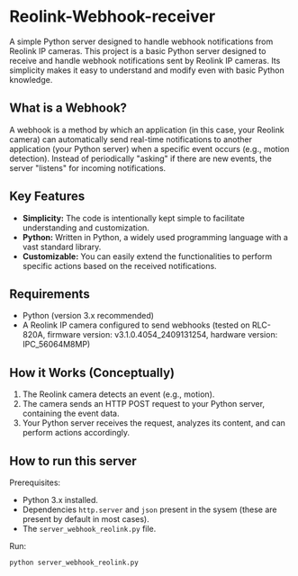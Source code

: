 # Reolink-Webhook-receiver

A simple Python server designed to handle webhook notifications from Reolink IP cameras.
This project is a basic Python server designed to receive and handle webhook notifications sent by Reolink IP cameras. Its simplicity makes it easy to understand and modify even with basic Python knowledge.

## What is a Webhook?

A webhook is a method by which an application (in this case, your Reolink camera) can automatically send real-time notifications to another application (your Python server) when a specific event occurs (e.g., motion detection). Instead of periodically "asking" if there are new events, the server "listens" for incoming notifications.

## Key Features

*   **Simplicity:** The code is intentionally kept simple to facilitate understanding and customization.
*   **Python:** Written in Python, a widely used programming language with a vast standard library.
*   **Customizable:** You can easily extend the functionalities to perform specific actions based on the received notifications.

## Requirements

*   Python (version 3.x recommended)
*   A Reolink IP camera configured to send webhooks (tested on RLC-820A, firmware version: v3.1.0.4054_2409131254, hardware version: IPC_56064M8MP)

## How it Works (Conceptually)

1.  The Reolink camera detects an event (e.g., motion).
2.  The camera sends an HTTP POST request to your Python server, containing the event data.
3.  Your Python server receives the request, analyzes its content, and can perform actions accordingly.

## How to run this server
Prerequisites:
*   Python 3.x installed.
*   Dependencies `http.server` and `json` present in the sysem (these are present by default in most cases).
*   The `server_webhook_reolink.py` file.

Run:
```bash
python server_webhook_reolink.py
```

